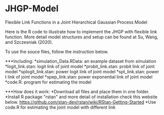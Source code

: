 # JHGP-Model
Flexible Link Functions in a Joint Hierarchical Gaussian Process Model

Here is the R code to illustrate how to implement the JHGP with flexible link function. More detail model structures and setup can be found at Su, Wang, and Szczesniak (2020).

To use the souce files, follow the instruction below.

***Including:
*simulation_Data.RData: an example dataset from simulation
*logit_link.stan: logit link of joint model
*probit_link.stan: probit link of joint model
*splogit_link.stan: power logit link of joint model
*spt_link.stan: power t link of joint model
*spep_link.stan: power exponential link of joint model
*code.R: program for estimating the model

***How does it work:
*Download all files and place them in one folder.
*Install R package "rstan" and more detail of installation check this website below.
https://github.com/stan-dev/rstan/wiki/RStan-Getting-Started
*Use code.R for estimating the joint model with different link
